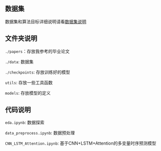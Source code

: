 ## 数据集

数据集和算法目标详细说明请看[数据集说明](data%2Fserverless%2FREADME.md)

## 文件夹说明

`./papers`：存放我参考的毕业论文

`./data`: 数据集

`./checkpoints`: 存放训练好的模型

`utils`: 存放一些工具函数

`models`: 存放模型的定义

## 代码说明

`eda.ipynb`: 数据探索

`data_preprocess.ipynb`: 数据预处理

`CNN_LSTM_Attention.ipynb`: 基于CNN+LSTM+Attention的多变量时序预测模型